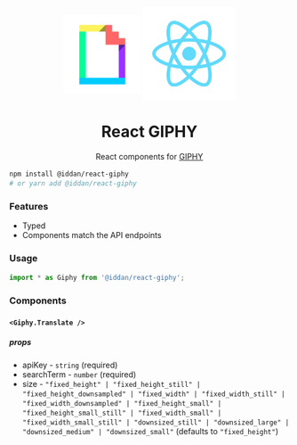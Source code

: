 <div align="center" href="">
  <img height="140" src="assets/giphy.png" alt="Giphy Logo" align="center" />
  <img width="167" src="assets/react.svg" alt="React Logo" align="center" />
  <h1>React GIPHY</h1>
  <p>React components for <a href="https://developers.giphy.com/docs/">GIPHY</a></p>
</div>

```bash
npm install @iddan/react-giphy
# or yarn add @iddan/react-giphy
```

### Features

 - Typed
 - Components match the API endpoints


### Usage

```javascript
import * as Giphy from '@iddan/react-giphy';
```

### Components

#### `<Giphy.Translate />`

##### props

 - apiKey - `string` (required)
 - searchTerm - `number` (required)
 - size - `"fixed_height" | "fixed_height_still" | "fixed_height_downsampled" | "fixed_width" | "fixed_width_still" | "fixed_width_downsampled" | "fixed_height_small" | "fixed_height_small_still" | "fixed_width_small" | "fixed_width_small_still" | "downsized_still" | "downsized_large" | "downsized_medium" | "downsized_small"` (defaults to `"fixed_height"`)
